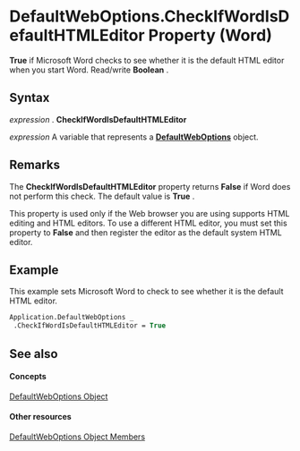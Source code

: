 
# DefaultWebOptions.CheckIfWordIsDefaultHTMLEditor Property (Word)

 **True** if Microsoft Word checks to see whether it is the default HTML editor when you start Word. Read/write **Boolean** .


## Syntax

 _expression_ . **CheckIfWordIsDefaultHTMLEditor**

 _expression_ A variable that represents a **[DefaultWebOptions](7459af1e-c495-f84f-929c-f7a611ec49b3.md)** object.


## Remarks

The  **CheckIfWordIsDefaultHTMLEditor** property returns **False** if Word does not perform this check. The default value is **True** .

This property is used only if the Web browser you are using supports HTML editing and HTML editors. To use a different HTML editor, you must set this property to  **False** and then register the editor as the default system HTML editor.


## Example

This example sets Microsoft Word to check to see whether it is the default HTML editor.


```vb
Application.DefaultWebOptions _ 
 .CheckIfWordIsDefaultHTMLEditor = True
```


## See also


#### Concepts


[DefaultWebOptions Object](7459af1e-c495-f84f-929c-f7a611ec49b3.md)
#### Other resources


[DefaultWebOptions Object Members](2ec195b5-f843-6a29-9070-a86a7ff1d7fc.md)
